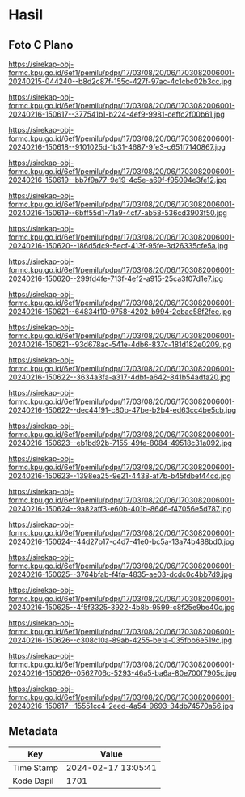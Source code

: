 # Hasil

## Foto C Plano

https://sirekap-obj-formc.kpu.go.id/6ef1/pemilu/pdpr/17/03/08/20/06/1703082006001-20240215-044240--b8d2c87f-155c-427f-97ac-4c1cbc02b3cc.jpg

https://sirekap-obj-formc.kpu.go.id/6ef1/pemilu/pdpr/17/03/08/20/06/1703082006001-20240216-150617--377541b1-b224-4ef9-9981-ceffc2f00b61.jpg

https://sirekap-obj-formc.kpu.go.id/6ef1/pemilu/pdpr/17/03/08/20/06/1703082006001-20240216-150618--9101025d-1b31-4687-9fe3-c651f7140867.jpg

https://sirekap-obj-formc.kpu.go.id/6ef1/pemilu/pdpr/17/03/08/20/06/1703082006001-20240216-150619--bb7f9a77-9e19-4c5e-a69f-f95094e3fe12.jpg

https://sirekap-obj-formc.kpu.go.id/6ef1/pemilu/pdpr/17/03/08/20/06/1703082006001-20240216-150619--6bff55d1-71a9-4cf7-ab58-536cd3903f50.jpg

https://sirekap-obj-formc.kpu.go.id/6ef1/pemilu/pdpr/17/03/08/20/06/1703082006001-20240216-150620--186d5dc9-5ecf-413f-95fe-3d26335cfe5a.jpg

https://sirekap-obj-formc.kpu.go.id/6ef1/pemilu/pdpr/17/03/08/20/06/1703082006001-20240216-150620--299fd4fe-713f-4ef2-a915-25ca3f07d1e7.jpg

https://sirekap-obj-formc.kpu.go.id/6ef1/pemilu/pdpr/17/03/08/20/06/1703082006001-20240216-150621--64834f10-9758-4202-b994-2ebae58f2fee.jpg

https://sirekap-obj-formc.kpu.go.id/6ef1/pemilu/pdpr/17/03/08/20/06/1703082006001-20240216-150621--93d678ac-541e-4db6-837c-181d182e0209.jpg

https://sirekap-obj-formc.kpu.go.id/6ef1/pemilu/pdpr/17/03/08/20/06/1703082006001-20240216-150622--3634a3fa-a317-4dbf-a642-841b54adfa20.jpg

https://sirekap-obj-formc.kpu.go.id/6ef1/pemilu/pdpr/17/03/08/20/06/1703082006001-20240216-150622--dec44f91-c80b-47be-b2b4-ed63cc4be5cb.jpg

https://sirekap-obj-formc.kpu.go.id/6ef1/pemilu/pdpr/17/03/08/20/06/1703082006001-20240216-150623--eb1bd92b-7155-49fe-8084-49518c31a092.jpg

https://sirekap-obj-formc.kpu.go.id/6ef1/pemilu/pdpr/17/03/08/20/06/1703082006001-20240216-150623--1398ea25-9e21-4438-af7b-b45fdbef44cd.jpg

https://sirekap-obj-formc.kpu.go.id/6ef1/pemilu/pdpr/17/03/08/20/06/1703082006001-20240216-150624--9a82aff3-e60b-401b-8646-f47056e5d787.jpg

https://sirekap-obj-formc.kpu.go.id/6ef1/pemilu/pdpr/17/03/08/20/06/1703082006001-20240216-150624--44d27b17-c4d7-41e0-bc5a-13a74b488bd0.jpg

https://sirekap-obj-formc.kpu.go.id/6ef1/pemilu/pdpr/17/03/08/20/06/1703082006001-20240216-150625--3764bfab-f4fa-4835-ae03-dcdc0c4bb7d9.jpg

https://sirekap-obj-formc.kpu.go.id/6ef1/pemilu/pdpr/17/03/08/20/06/1703082006001-20240216-150625--4f5f3325-3922-4b8b-9599-c8f25e9be40c.jpg

https://sirekap-obj-formc.kpu.go.id/6ef1/pemilu/pdpr/17/03/08/20/06/1703082006001-20240216-150626--c308c10a-89ab-4255-be1a-035fbb6e519c.jpg

https://sirekap-obj-formc.kpu.go.id/6ef1/pemilu/pdpr/17/03/08/20/06/1703082006001-20240216-150626--0562706c-5293-46a5-ba6a-80e700f7905c.jpg

https://sirekap-obj-formc.kpu.go.id/6ef1/pemilu/pdpr/17/03/08/20/06/1703082006001-20240216-150617--15551cc4-2eed-4a54-9693-34db74570a56.jpg


## Metadata

| Key        | Value               |
| ---------- | ------------------- |
| Time Stamp | 2024-02-17 13:05:41 |
| Kode Dapil | 1701                |



